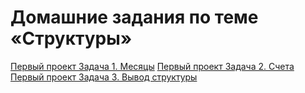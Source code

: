# Домашние задания по теме «Структуры»

[Первый проект Задача 1. Месяцы](Month/Task%201.%20Month.cpp)
[Первый проект Задача 2. Счета](Month/Task%201.%20Scores.cpp) 
[Первый проект Задача 3. Вывод структуры](Month/Task%201.%20Output%20of%20the%20structure.cpp) 
